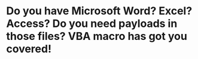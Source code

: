 # Do you have Microsoft Word? Excel? Access? Do you need payloads in those files? VBA macro has got you covered!
